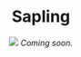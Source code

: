 # 
<center><h1>Sapling</h1>
<img src="https://scontent-lax3-2.xx.fbcdn.net/v/t31.0-8/18155769_1393841874041399_3411157379387661632_o.jpg?oh=fa634f3d7a5693e2e558ad6f43ff752f&oe=59811C5F">
<i>Coming soon.</i></center>
